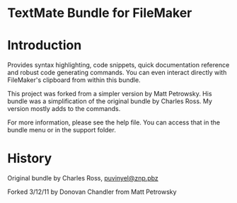 # TextMate Bundle for FileMaker

# Introduction #

Provides syntax highlighting, code snippets, quick documentation reference and robust code generating commands. You can even interact directly with FileMaker's clipboard from within this bundle.

This project was forked from a simpler version by Matt Petrowsky.  His bundle was a simplification of the original bundle by Charles Ross.  My version mostly adds to the commands.

For more information, please see the help file.  You can access that in the bundle menu or in the support folder.

# History ##

Original bundle by Charles Ross, puvinyel@znp.pbz

Forked 3/12/11 by Donovan Chandler from Matt Petrowsky
